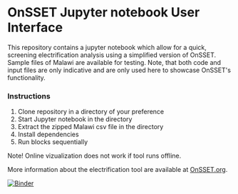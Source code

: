 # OnSSET Jupyter notebook User Interface

This repository contains a jupyter notebook which allow for a quick, screening electrification analysis using a simplified version of OnSSET. Sample files of Malawi are available for testing. Note, that both code and input files are only indicative and are only used here to showcase OnSSET's functionality.

### Instructions 

1. Clone repository in a directory of your preference
2. Start Jupyter notebook in the directory 
3. Extract the zipped Malawi csv file in the directory
4. Install dependencies
5. Run blocks sequentially 

Note! Online vizualization does not work if tool runs offline.

More information about the electrification tool are available at [OnSSET.org](https://github.com/KTH-dESA/PyOnSSET).

[![Binder](http://mybinder.org/badge.svg)](http://mybinder.org:/repo/kth-desa/pyonsset-jupyter)
